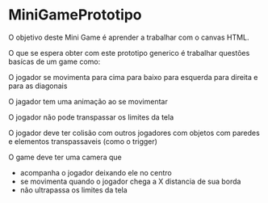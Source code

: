 # MiniGamePrototipo
O objetivo deste Mini Game é aprender a trabalhar com o canvas HTML. 


O que se espera obter com este prototipo generico é trabalhar questões basícas de um game como:

O jogador se movimenta 
  para cima
  para baixo
  para esquerda
  para direita
  e para as diagonais 
  
O jagador tem uma animação ao se movimentar

O jogador não pode transpassar os limites da tela

O jogador deve ter colisão
  com outros jogadores
  com objetos
  com paredes
  e elementos transpassaveis (como o trigger)
 
O game deve ter uma camera que
<ul>
  <li>acompanha o jogador deixando ele no centro</li>
  <li>se movimenta quando o jogador chega a X distancia de sua borda</li>
  <li>não ultrapassa os limites da tela</li>
</ul>
